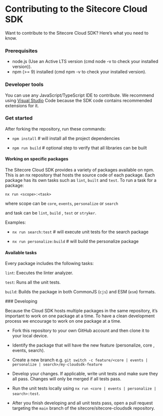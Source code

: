 # Contributing to the Sitecore Cloud SDK

Want to contribute to the Sitecore Cloud SDK? Here’s what you need to know.

### Prerequisites

- node.js (Use an Active LTS version (cmd node -v to check your installed version)).
- npm (>= 9) installed (cmd npm -v to check your installed version).

### Developer tools

You can use any JavaScript/TypeScript IDE to contribute. We recommend using [Visual Studio](https://code.visualstudio.com/) Code because the SDK code contains recommended extensions for it.

### Get started

After forking the repository, run these commands:

- `npm install` # will install all the project dependencies

- `npm run build` # optional step to verify that all libraries can be built

#### Working on specific packages

The Sitecore Cloud SDK provides a variety of packages available on npm. This is an nx repository that hosts the source code of each package. Each package has its own tasks such as `lint`, `built` and `test`. To run a task for a package:

`nx run <scope>:<task>`

where scope can be `core`, `events`, `personalize` or `search`

and task can be `lint`, `build` , `test` or `stryker`.

Examples:

- `nx run search:test` # will execute unit tests for the search package

- `nx run personalize:build` # will build the personalize package

#### Available tasks

Every package includes the following tasks:

`lint`: Executes the linter analyzer.

`test`: Runs all the unit tests.

`build`: Builds the package in both CommonJS (`cjs`) and ESM (`esm`) formats.

### Developing

Because the Cloud SDK hosts multiple packages in the same repository, it’s important to work on one package at a time. To have a clean development process we encourage to work on one package at a time.

- Fork this repository to your own GitHub account and then clone it to your local device.

- Identify the package that will have the new feature (personalize, core , events, search).

- Create a new branch e.g. `git switch -c feature/<core | events | personalize | search>/my-cloudsdk-feature`

- Develop your changes. If applicable, write unit tests and make sure they all pass. Changes will only be merged if all tests pass.

- Run the unit tests locally using `nx run <core | events | personalize | search>:test`.

- After you finish developing and all unit tests pass, open a pull request targeting the `main` branch of the sitecore/sitecore-cloudsdk repository.
